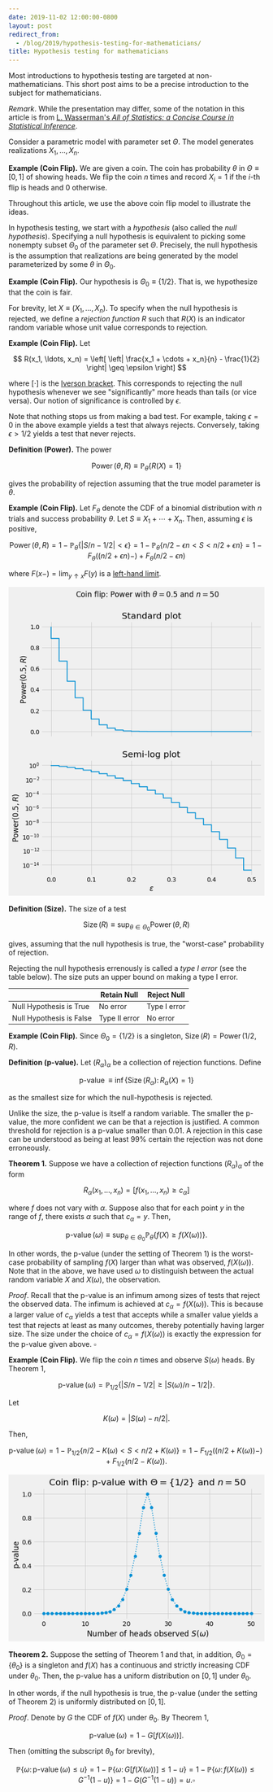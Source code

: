 ```yaml
---
date: 2019-11-02 12:00:00-0800
layout: post
redirect_from:
  - /blog/2019/hypothesis-testing-for-mathematicians/
title: Hypothesis testing for mathematicians
---
```

Most introductions to hypothesis testing are targeted at non-mathematicians.
This short post aims to be a precise introduction to the subject for mathematicians.

*Remark*. While the presentation may differ, some of the notation in this article is from [L. Wasserman's *All of Statistics: a Concise Course in Statistical Inference*](https://doi.org/10.1007/978-0-387-21736-9).

Consider a parametric model with parameter set $\Theta$.
The model generates realizations $X_1, \ldots, X_n$.

**Example (Coin Flip).**
We are given a coin.
The coin has probability $\theta$ in $\Theta \equiv [0, 1]$ of showing heads.
We flip the coin $n$ times and record $X_i = 1$ if the $i$-th flip is heads and $0$ otherwise.

Throughout this article, we use the above coin flip model to illustrate the ideas.

In hypothesis testing, we start with a *hypothesis* (also called the *null hypothesis*).
Specifying a null hypothesis is equivalent to picking some nonempty subset $\Theta_0$ of the parameter set $\Theta$.
Precisely, the null hypothesis is the assumption that realizations are being generated by the model  parameterized by some $\theta$ in $\Theta_0$.

**Example (Coin Flip).**
Our hypothesis is $\Theta_0 \equiv \{ 1 / 2 \}$.
That is, we hypothesize that the coin is fair.

For brevity, let $X \equiv (X_1, \ldots, X_n)$.
To specify when the null hypothesis is rejected, we define a *rejection function* $R$ such that $R(X)$ is an indicator random variable whose unit value corresponds to rejection.

**Example (Coin Flip).**
Let

$$
    R(x_1, \ldots, x_n)
    = \left[
        \left| \frac{x_1 + \cdots + x_n}{n} - \frac{1}{2} \right| \geq \epsilon
    \right]
$$

where $[\cdot]$ is the [Iverson bracket](https://en.wikipedia.org/wiki/Iverson_bracket).
This corresponds to rejecting the null hypothesis whenever we see "significantly" more heads than tails (or vice versa). Our notion of significance is controlled by $\epsilon$.

Note that nothing stops us from making a bad test.
For example, taking $\epsilon = 0$ in the above example yields a test that always rejects.
Conversely, taking $\epsilon > 1/2$ yields a test that never rejects.

**Definition (Power).**
The power

$$
    \operatorname{Power}(\theta, R)
    \equiv \mathbb{P}_\theta \{ R(X) = 1 \}
$$

gives the probability of rejection assuming that the true model parameter is $\theta$.

**Example (Coin Flip).**
Let $F_\theta$ denote the CDF of a binomial distribution with $n$ trials and success probability $\theta$.
Let $S \equiv X_1 + \cdots + X_n$.
Then, assuming $\epsilon$ is positive,

$$
\operatorname{Power}(\theta,R)
    = 1 - \mathbb{P}_{\theta}\{\left|S/n-1/2\right| < \epsilon\}
    = 1 - \mathbb{P}_{\theta}\{n/2-\epsilon n < S < n/2+\epsilon n\}
    = 1 - F_\theta(\left(n/2+\epsilon n\right)-) + F_\theta(n/2-\epsilon n)
$$

where $F(x-) = \lim_{y \uparrow x} F(y)$ is a [left-hand limit](https://en.wikipedia.org/wiki/One-sided_limit).


    
![png](/assets/posts/2019-11-02-hypothesis_testing_for_mathematicians_files/2019-11-02-hypothesis_testing_for_mathematicians_13_0.png)
    


**Definition (Size).**
The size of a test

$$
    \operatorname{Size}(R) \equiv \sup_{\theta \in \Theta_0} \operatorname{Power}(\theta, R)
$$

gives, assuming that the null hypothesis is true, the "worst-case" probability of rejection.

Rejecting the null hypothesis errenously is called a *type I error* (see the table below).
The size puts an upper bound on making a type I error.

|                          | Retain Null   | Reject Null  |
| ------------------------ | ------------- | ------------ |
| Null Hypothesis is True  | No error      | Type I error |
| Null Hypothesis is False | Type II error | No error     |

**Example (Coin Flip).**
Since $\Theta_0 = \{ 1 / 2 \}$ is a singleton, $\operatorname{Size}(R) = \operatorname{Power}(1/2, R)$.

**Definition (p-value).**
Let $(R_\alpha)_\alpha$ be a collection of rejection functions.
Define

$$
    \operatorname{p-value}
    \equiv \inf \left\{ \operatorname{Size}(R_\alpha) \colon R_\alpha(X) = 1 \right\}
$$

as the smallest size for which the null-hypothesis is rejected.

Unlike the size, the p-value is itself a random variable.
The smaller the p-value, the more confident we can be that a rejection is justified.
A common threshold for rejection is a p-value smaller than 0.01.
A rejection in this case can be understood as being at least 99% certain the rejection was not done erroneously.

**Theorem 1.**
Suppose we have a collection of rejection functions $(R_{\alpha})_{\alpha}$ of the form

$$
    R_{\alpha}(x_1, \ldots, x_n)
    = [f(x_1, \ldots, x_n) \geq c_{\alpha}]
$$

where $f$ does not vary with $\alpha$.
Suppose also that for each point $y$ in the range of $f$, there exists $\alpha$ such that $c_{\alpha} = y$.
Then,

$$
    \operatorname{p-value}(\omega)
    \equiv
    \sup_{\theta \in \Theta_0} \mathbb{P}_{\theta} \{
        f(X) \geq f(X(\omega))
    \}.
$$

In other words, the p-value (under the setting of Theorem 1) is the worst-case probability of sampling $f(X)$ larger than what was observed, $f(X(\omega))$.
Note that in the above, we have used $\omega$ to distinguish between the actual random variable $X$ and $X(\omega)$, the observation.

*Proof*.
Recall that the p-value is an infimum among sizes of tests that reject the observed data.
The infimum is achieved at $c_\alpha = f(X(\omega))$.
This is because a larger value of $c_\alpha$ yields a test that accepts while a smaller value yields a test that rejects at least as many outcomes, thereby potentially having larger size.
The size under the choice of $c_\alpha = f(X(\omega))$ is exactly the expression for the p-value given above. $\square$

**Example (Coin Flip).**
We flip the coin $n$ times and observe $S(\omega)$ heads.
By Theorem 1,

$$
    \operatorname{p-value}(\omega)
    = \mathbb{P}_{1/2} \left\{
    \left|S/n - 1/2\right| \geq
    \left|S(\omega)/n - 1/2\right|
    \right\}.
$$

Let

$$
    K(\omega) = |S(\omega) - n/2|.
$$

Then,

$$
\operatorname{p-value}(\omega)
= 1 - \mathbb{P}_{1/2} \left\{
n/2 - K(\omega) < S < n/2 + K(\omega)
\right\}
= 1 - F_{1/2}(\left(n/2 + K(\omega)\right)-) + F_{1/2}(n/2 - K(\omega)).
$$


    
![png](/assets/posts/2019-11-02-hypothesis_testing_for_mathematicians_files/2019-11-02-hypothesis_testing_for_mathematicians_22_0.png)
    


**Theorem 2.**
Suppose the setting of Theorem 1 and that, in addition, $\Theta_0 = \{\theta_0\}$ is a singleton and $f(X)$ has a continuous and strictly increasing CDF under $\theta_0$. Then, the p-value has a uniform distribution on $[0,1]$ under $\theta_0$.

In other words, if the null hypothesis is true, the p-value (under the setting of Theorem 2) is uniformly distributed on $[0, 1]$.

*Proof*.
Denote by $G$ the CDF of $f(X)$ under $\theta_0$.
By Theorem 1,

$$
    \operatorname{p-value}(\omega) = 1 - G[f(X(\omega))].
$$

Then (omitting the subscript $\theta_0$ for brevity),

$$
    \mathbb{P} \{
        \omega \colon \operatorname{p-value}(\omega) \leq u
    \}
    = 1 - \mathbb{P} \{
        \omega \colon G[f(X(\omega))] \leq
        1 - u
    \}
    = 1 - \mathbb{P} \{
        \omega \colon f(X(\omega)) \leq
        G^{-1}(1 - u)
    \}
    = 1 - G(G^{-1}(1 - u)) = u. \square
$$
